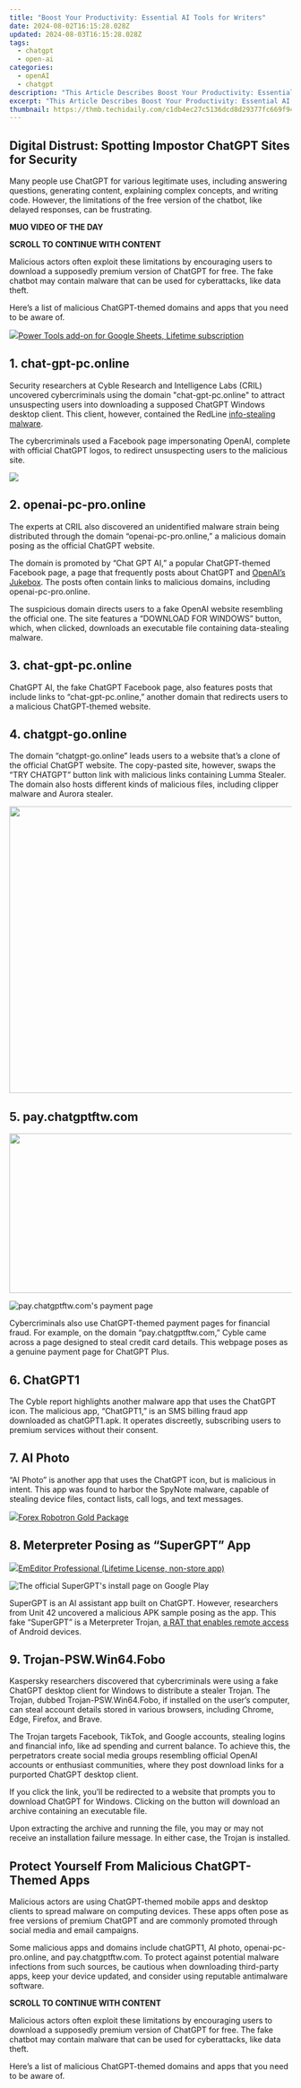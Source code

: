 ```yaml
---
title: "Boost Your Productivity: Essential AI Tools for Writers"
date: 2024-08-02T16:15:28.028Z
updated: 2024-08-03T16:15:28.028Z
tags:
  - chatgpt
  - open-ai
categories:
  - openAI
  - chatgpt
description: "This Article Describes Boost Your Productivity: Essential AI Tools for Writers"
excerpt: "This Article Describes Boost Your Productivity: Essential AI Tools for Writers"
thumbnail: https://thmb.techidaily.com/c1db4ec27c5136dcd8d29377fc669f9488ff5fcb91d758bff8fe15d9459484d0.jpg
---
```


## Digital Distrust: Spotting Impostor ChatGPT Sites for Security

 Many people use ChatGPT for various legitimate uses, including answering questions, generating content, explaining complex concepts, and writing code. However, the limitations of the free version of the chatbot, like delayed responses, can be frustrating.

**MUO VIDEO OF THE DAY**

**SCROLL TO CONTINUE WITH CONTENT**

 Malicious actors often exploit these limitations by encouraging users to download a supposedly premium version of ChatGPT for free. The fake chatbot may contain malware that can be used for cyberattacks, like data theft.

 Here’s a list of malicious ChatGPT-themed domains and apps that you need to be aware of.

<!-- affiliate ads begin -->
<a href="https://secure.2checkout.com/order/checkout.php?PRODS=4726807&QTY=1&AFFILIATE=108875&CART=1"><img src="https://secure.avangate.com/images/merchant/c14a8df1e1b4d5297e9cb30cb34d5a00/products/copy_copy_power-tools-48.png" border="0">Power Tools add-on for Google Sheets, Lifetime subscription</a>
<!-- affiliate ads end -->
## 1\. chat-gpt-pc.online

 Security researchers at Cyble Research and Intelligence Labs (CRIL) uncovered cybercriminals using the domain "chat-gpt-pc.online" to attract unsuspecting users into downloading a supposed ChatGPT Windows desktop client. This client, however, contained the RedLine [info-stealing malware](https://www.makeuseof.com/what-is-an-infostealer/).

 The cybercriminals used a Facebook page impersonating OpenAI, complete with official ChatGPT logos, to redirect unsuspecting users to the malicious site.

<!-- affiliate ads begin -->
<a href="https://store.bitdefender.com/affiliate.php?ACCOUNT=BITLATIN&AFFILIATE=108875&PATH=http%3A%2F%2Fwww.bitdefender.com%2Fbusiness%3FAFFILIATE%3D108875%26RESOURCE%3D30%2525%2BOff%2Ball%2BGravityZone%2BProducts"><img src="https://www.bitdefender.com/content/dam/bitdefender/business/campaign/1200X628.png" border="0"></a>
<!-- affiliate ads end -->
## 2\. openai-pc-pro.online

 The experts at CRIL also discovered an unidentified malware strain being distributed through the domain “openai-pc-pro.online,” a malicious domain posing as the official ChatGPT website.

 The domain is promoted by “Chat GPT AI,” a popular ChatGPT-themed Facebook page, a page that frequently posts about ChatGPT and [OpenAI’s Jukebox](https://www.makeuseof.com/what-is-openai-jukebox-ai-music/). The posts often contain links to malicious domains, including openai-pc-pro.online.

 The suspicious domain directs users to a fake OpenAI website resembling the official one. The site features a “DOWNLOAD FOR WINDOWS” button, which, when clicked, downloads an executable file containing data-stealing malware.

## 3\. chat-gpt-pc.online

 ChatGPT AI, the fake ChatGPT Facebook page, also features posts that include links to “chat-gpt-pc.online,” another domain that redirects users to a malicious ChatGPT-themed website.

## 4\. chatgpt-go.online

 The domain “chatgpt-go.online” leads users to a website that’s a clone of the official ChatGPT website. The copy-pasted site, however, swaps the “TRY CHATGPT” button link with malicious links containing Lumma Stealer. The domain also hosts different kinds of malicious files, including clipper malware and Aurora stealer.

<!-- affiliate ads begin -->
<a href="https://ephamedtechinc.pxf.io/c/5597632/2095369/26400" target="_top" id="2095369"><img src="//a.impactradius-go.com/display-ad/26400-2095369" border="0" alt="" width="1024" height="512"/></a><img height="0" width="0" src="https://imp.pxf.io/i/5597632/2095369/26400" style="position:absolute;visibility:hidden;" border="0" />
<!-- affiliate ads end -->
## 5\. pay.chatgptftw.com

<!-- affiliate ads begin -->
<a href="https://cowinaudio.pxf.io/c/5597632/1116855/13794" target="_top" id="1116855"><img src="//a.impactradius-go.com/display-ad/13794-1116855" border="0" alt="" width="767" height="285"/></a><img height="0" width="0" src="https://imp.pxf.io/i/5597632/1116855/13794" style="position:absolute;visibility:hidden;" border="0" />
<!-- affiliate ads end -->
![pay.chatgptftw.com's payment page](https://static1.makeuseofimages.com/wordpress/wp-content/uploads/2023/09/pay-chatgptftw-com.jpg)

 Cybercriminals also use ChatGPT-themed payment pages for financial fraud. For example, on the domain “pay.chatgptftw.com,” Cyble came across a page designed to steal credit card details. This webpage poses as a genuine payment page for ChatGPT Plus.

## 6\. ChatGPT1

 The Cyble report highlights another malware app that uses the ChatGPT icon. The malicious app, “ChatGPT1,” is an SMS billing fraud app downloaded as chatGPT1.apk. It operates discreetly, subscribing users to premium services without their consent.

## 7\. AI Photo

 “AI Photo” is another app that uses the ChatGPT icon, but is malicious in intent. This app was found to harbor the SpyNote malware, capable of stealing device files, contact lists, call logs, and text messages.

<!-- affiliate ads begin -->
<a href="https://secure.2checkout.com/order/checkout.php?PRODS=4727541&QTY=1&AFFILIATE=108875&CART=1"><img src="https://secure.avangate.com/images/merchant/5f4f7141b65a730b4efb0e0d51f63e94/products/copy_copy_forexrobotronbox.gif" border="0">Forex Robotron Gold Package</a>
<!-- affiliate ads end -->
## 8\. Meterpreter Posing as “SuperGPT” App

<!-- affiliate ads begin -->
<a href="https://shop.emeditor.com/order/checkout.php?PRODS=4631722&QTY=1&AFFILIATE=108875&CART=1"><img src="https://www.emeditor.com/wp-content/uploads/2023/05/frontpage2-2048x588.webp" border="0">EmEditor Professional (Lifetime License, non-store app)</a>
<!-- affiliate ads end -->
![The official SuperGPT's install page on Google Play](https://static1.makeuseofimages.com/wordpress/wp-content/uploads/2023/09/supergpt.jpg)

 SuperGPT is an AI assistant app built on ChatGPT. However, researchers from Unit 42 uncovered a malicious APK sample posing as the app. This fake “SuperGPT” is a Meterpreter Trojan, [a RAT that enables remote access](https://www.makeuseof.com/android-remote-access-trojan/) of Android devices.

## 9\. Trojan-PSW.Win64.Fobo

 Kaspersky researchers discovered that cybercriminals were using a fake ChatGPT desktop client for Windows to distribute a stealer Trojan. The Trojan, dubbed Trojan-PSW.Win64.Fobo, if installed on the user’s computer, can steal account details stored in various browsers, including Chrome, Edge, Firefox, and Brave.

 The Trojan targets Facebook, TikTok, and Google accounts, stealing logins and financial info, like ad spending and current balance. To achieve this, the perpetrators create social media groups resembling official OpenAI accounts or enthusiast communities, where they post download links for a purported ChatGPT desktop client.

 If you click the link, you’ll be redirected to a website that prompts you to download ChatGPT for Windows. Clicking on the button will download an archive containing an executable file.

 Upon extracting the archive and running the file, you may or may not receive an installation failure message. In either case, the Trojan is installed.

## Protect Yourself From Malicious ChatGPT-Themed Apps

 Malicious actors are using ChatGPT-themed mobile apps and desktop clients to spread malware on computing devices. These apps often pose as free versions of premium ChatGPT and are commonly promoted through social media and email campaigns.

 Some malicious apps and domains include chatGPT1, AI photo, openai-pc-pro.online, and pay.chatgptftw.com. To protect against potential malware infections from such sources, be cautious when downloading third-party apps, keep your device updated, and consider using reputable antimalware software.

**SCROLL TO CONTINUE WITH CONTENT**

 Malicious actors often exploit these limitations by encouraging users to download a supposedly premium version of ChatGPT for free. The fake chatbot may contain malware that can be used for cyberattacks, like data theft.

 Here’s a list of malicious ChatGPT-themed domains and apps that you need to be aware of.


<ins class="adsbygoogle"
     style="display:block"
     data-ad-format="autorelaxed"
     data-ad-client="ca-pub-7571918770474297"
     data-ad-slot="1223367746"></ins>



<ins class="adsbygoogle"
     style="display:block"
     data-ad-client="ca-pub-7571918770474297"
     data-ad-slot="8358498916"
     data-ad-format="auto"
     data-full-width-responsive="true"></ins>
